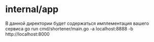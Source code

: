 # internal/app

В данной директории будет содержаться имплементация вашего сервиса
go run cmd/shortener/main.go -a localhost:8888 -b http://localhost:8000